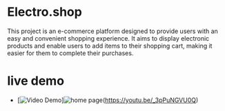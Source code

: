 # Electro.shop
This project is an e-commerce platform designed to provide users with an easy and convenient shopping experience. It aims to display electronic products and enable users to add items to their shopping cart, making it easier for them to complete their purchases. 

# live demo

- [![Video Demo]()]![home page](https://github.com/user-attachments/assets/7c91ad15-6031-423b-9da7-07f7e97725de)(https://youtu.be/_3pPuNGVU0Q)
